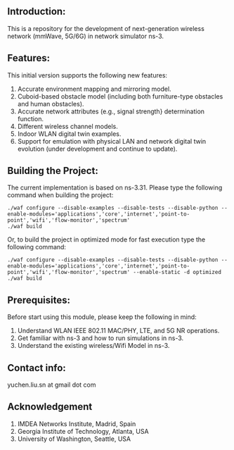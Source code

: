 ## Introduction:
This is a repository for the development of next-generation wireless network (mmWave, 5G/6G) in network simulator ns-3.

## Features:
This initial version supports the following new features:

1. Accurate environment mapping and mirroring model.
1. Cuboid-based obstacle model (including both furniture-type obstacles and human obstacles).
1. Accurate network attributes (e.g., signal strength} determination function.
1. Different wireless channel models.
1. Indoor WLAN digital twin examples.
1. Support for emulation with physical LAN and network digital twin evolution (under development and continue to update).



## Building the Project:
The current implementation is based on ns-3.31. Please type the following command when building the project:

    ./waf configure --disable-examples --disable-tests --disable-python --enable-modules='applications','core','internet','point-to-point','wifi','flow-monitor','spectrum'
    ./waf build

Or, to build the project in optimized mode for fast execution type the following command:

    ./waf configure --disable-examples --disable-tests --disable-python --enable-modules='applications','core','internet','point-to-point','wifi','flow-monitor','spectrum' --enable-static -d optimized
    ./waf build
    

## Prerequisites:
Before start using this module, please keep the following in mind:

1. Understand WLAN IEEE 802.11 MAC/PHY, LTE, and 5G NR operations.
1. Get familiar with ns-3 and how to run simulations in ns-3.
1. Understand the existing wireless/Wifi Model in ns-3.

## Contact info:
yuchen.liu.sn at gmail dot com

## Acknowledgement
1. IMDEA Networks Institute, Madrid, Spain
1. Georgia Institute of Technology, Atlanta, USA
1. University of Washington, Seattle, USA
